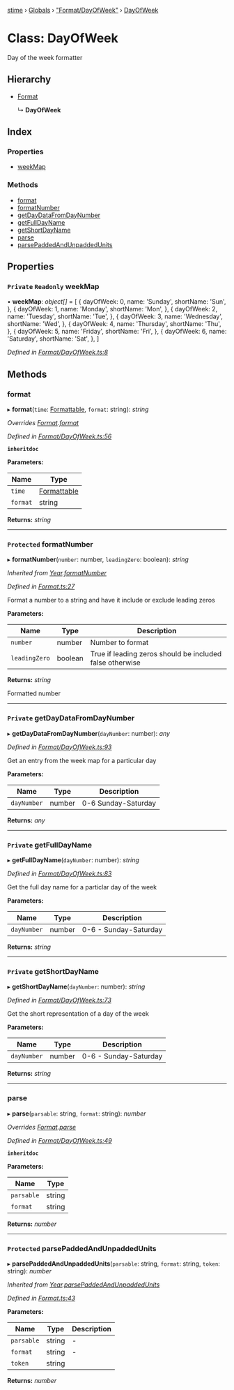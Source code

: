 [stime](../README.md) › [Globals](../globals.md) › ["Format/DayOfWeek"](../modules/_format_dayofweek_.md) › [DayOfWeek](_format_dayofweek_.dayofweek.md)

# Class: DayOfWeek

Day of the week formatter

## Hierarchy

* [Format](_format_.format.md)

  ↳ **DayOfWeek**

## Index

### Properties

* [weekMap](_format_dayofweek_.dayofweek.md#private-readonly-weekmap)

### Methods

* [format](_format_dayofweek_.dayofweek.md#format)
* [formatNumber](_format_dayofweek_.dayofweek.md#protected-formatnumber)
* [getDayDataFromDayNumber](_format_dayofweek_.dayofweek.md#private-getdaydatafromdaynumber)
* [getFullDayName](_format_dayofweek_.dayofweek.md#private-getfulldayname)
* [getShortDayName](_format_dayofweek_.dayofweek.md#private-getshortdayname)
* [parse](_format_dayofweek_.dayofweek.md#parse)
* [parsePaddedAndUnpaddedUnits](_format_dayofweek_.dayofweek.md#protected-parsepaddedandunpaddedunits)

## Properties

### `Private` `Readonly` weekMap

• **weekMap**: *object[]* = [
    {
      dayOfWeek: 0,
      name: 'Sunday',
      shortName: 'Sun',
    },
    {
      dayOfWeek: 1,
      name: 'Monday',
      shortName: 'Mon',
    },
    {
      dayOfWeek: 2,
      name: 'Tuesday',
      shortName: 'Tue',
    },
    {
      dayOfWeek: 3,
      name: 'Wednesday',
      shortName: 'Wed',
    },
    {
      dayOfWeek: 4,
      name: 'Thursday',
      shortName: 'Thu',
    },
    {
      dayOfWeek: 5,
      name: 'Friday',
      shortName: 'Fri',
    },
    {
      dayOfWeek: 6,
      name: 'Saturday',
      shortName: 'Sat',
    },
  ]

*Defined in [Format/DayOfWeek.ts:8](https://github.com/TerenceJefferies/STime/blob/2958401/src/Format/DayOfWeek.ts#L8)*

## Methods

###  format

▸ **format**(`time`: [Formattable](_formattable_.formattable.md), `format`: string): *string*

*Overrides [Format](_format_.format.md).[format](_format_.format.md#abstract-format)*

*Defined in [Format/DayOfWeek.ts:56](https://github.com/TerenceJefferies/STime/blob/2958401/src/Format/DayOfWeek.ts#L56)*

**`inheritdoc`** 

**Parameters:**

Name | Type |
------ | ------ |
`time` | [Formattable](_formattable_.formattable.md) |
`format` | string |

**Returns:** *string*

___

### `Protected` formatNumber

▸ **formatNumber**(`number`: number, `leadingZero`: boolean): *string*

*Inherited from [Year](_format_year_.year.md).[formatNumber](_format_year_.year.md#protected-formatnumber)*

*Defined in [Format.ts:27](https://github.com/TerenceJefferies/STime/blob/2958401/src/Format.ts#L27)*

Format a number to a string and have it include or exclude
leading zeros

**Parameters:**

Name | Type | Description |
------ | ------ | ------ |
`number` | number | Number to format |
`leadingZero` | boolean | True if leading zeros should be included false otherwise |

**Returns:** *string*

Formatted number

___

### `Private` getDayDataFromDayNumber

▸ **getDayDataFromDayNumber**(`dayNumber`: number): *any*

*Defined in [Format/DayOfWeek.ts:93](https://github.com/TerenceJefferies/STime/blob/2958401/src/Format/DayOfWeek.ts#L93)*

Get an entry from the week map for a particular day

**Parameters:**

Name | Type | Description |
------ | ------ | ------ |
`dayNumber` | number | 0-6 Sunday-Saturday |

**Returns:** *any*

___

### `Private` getFullDayName

▸ **getFullDayName**(`dayNumber`: number): *string*

*Defined in [Format/DayOfWeek.ts:83](https://github.com/TerenceJefferies/STime/blob/2958401/src/Format/DayOfWeek.ts#L83)*

Get the full day name for a particlar day of the week

**Parameters:**

Name | Type | Description |
------ | ------ | ------ |
`dayNumber` | number | 0-6 - Sunday-Saturday |

**Returns:** *string*

___

### `Private` getShortDayName

▸ **getShortDayName**(`dayNumber`: number): *string*

*Defined in [Format/DayOfWeek.ts:73](https://github.com/TerenceJefferies/STime/blob/2958401/src/Format/DayOfWeek.ts#L73)*

Get the short representation of a day of the week

**Parameters:**

Name | Type | Description |
------ | ------ | ------ |
`dayNumber` | number | 0-6 - Sunday-Saturday |

**Returns:** *string*

___

###  parse

▸ **parse**(`parsable`: string, `format`: string): *number*

*Overrides [Format](_format_.format.md).[parse](_format_.format.md#abstract-parse)*

*Defined in [Format/DayOfWeek.ts:49](https://github.com/TerenceJefferies/STime/blob/2958401/src/Format/DayOfWeek.ts#L49)*

**`inheritdoc`** 

**Parameters:**

Name | Type |
------ | ------ |
`parsable` | string |
`format` | string |

**Returns:** *number*

___

### `Protected` parsePaddedAndUnpaddedUnits

▸ **parsePaddedAndUnpaddedUnits**(`parsable`: string, `format`: string, `token`: string): *number*

*Inherited from [Year](_format_year_.year.md).[parsePaddedAndUnpaddedUnits](_format_year_.year.md#protected-parsepaddedandunpaddedunits)*

*Defined in [Format.ts:43](https://github.com/TerenceJefferies/STime/blob/2958401/src/Format.ts#L43)*

**Parameters:**

Name | Type | Description |
------ | ------ | ------ |
`parsable` | string | - |
`format` | string | - |
`token` | string |   |

**Returns:** *number*
